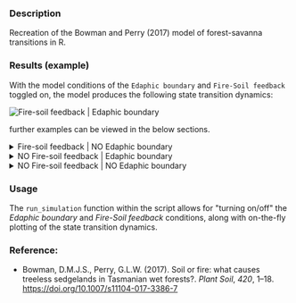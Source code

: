 ### Description
Recreation of the Bowman and Perry (2017) model of forest-savanna transitions in R.

### Results (example)

With the model conditions of the `Edaphic boundary` and `Fire-Soil feedback` toggled on, the model produces the following state transition dynamics:

![Fire-soil feedback | Edaphic boundary](www/Example_FSfb_EdaphBound.gif)

further examples can be viewed in the below sections.

<details><summary>Fire-soil feedback | NO Edaphic boundary</summary>

To come.....

</details>

<details><summary>NO Fire-soil feedback | Edaphic boundary</summary>

To come.....

</details>

<details><summary>NO Fire-soil feedback | NO Edaphic boundary</summary>

To come.....

</details>

### Usage
The `run_simulation` function within the script allows for "turning on/off" the *Edaphic boundary* and *Fire-Soil feedback* conditions, along with on-the-fly plotting of the state transition dynamics.

### Reference:
- Bowman, D.M.J.S., Perry, G.L.W. (2017). Soil or fire: what causes treeless sedgelands in Tasmanian wet forests?. *Plant Soil*, *420*, 1–18. https://doi.org/10.1007/s11104-017-3386-7
